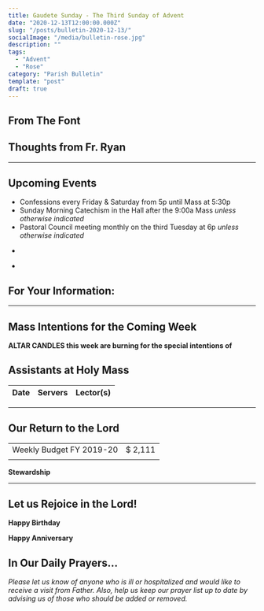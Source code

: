 ```yaml
---
title: Gaudete Sunday - The Third Sunday of Advent
date: "2020-12-13T12:00:00.000Z"
slug: "/posts/bulletin-2020-12-13/"
socialImage: "/media/bulletin-rose.jpg"
description: ""
tags:
  - "Advent"
  - "Rose"
category: "Parish Bulletin"
template: "post"
draft: true
---
```


## From The Font



## Thoughts from Fr. Ryan



---

## Upcoming Events

* Confessions every Friday & Saturday from 5p until Mass at 5:30p
* Sunday Morning Catechism in the Hall after the 9:00a Mass *unless otherwise indicated*
* Pastoral Council meeting monthly on the third Tuesday at 6p *unless otherwise indicated*

-
*  


## For Your Information:


---

## Mass Intentions for the Coming Week



**ALTAR CANDLES this week are burning for the special intentions of**

## Assistants at Holy Mass

| Date | Servers | Lector(s) |
| :--: | :--: | :--: |

---



## Our Return to the Lord

| | |
| :--- | ---: |
| Weekly Budget FY 2019-20 | $ 2,111 |
| | |

**Stewardship** 

---

## Let us Rejoice in the Lord!

**Happy Birthday** 

**Happy Anniversary** 

## In Our Daily Prayers…

 
*Please let us know of anyone who is ill or hospitalized and would like to receive a visit from Father. Also, help us keep our prayer list up to date by advising us of those who should be added or removed.*
